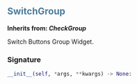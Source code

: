 

## <h2 style="color: #4d7c99;">SwitchGroup</h2>


**Inherits from: _CheckGroup_**

Switch Buttons Group Widget.


### Signature

```python
__init__(self, *args, **kwargs) -> None:
```
